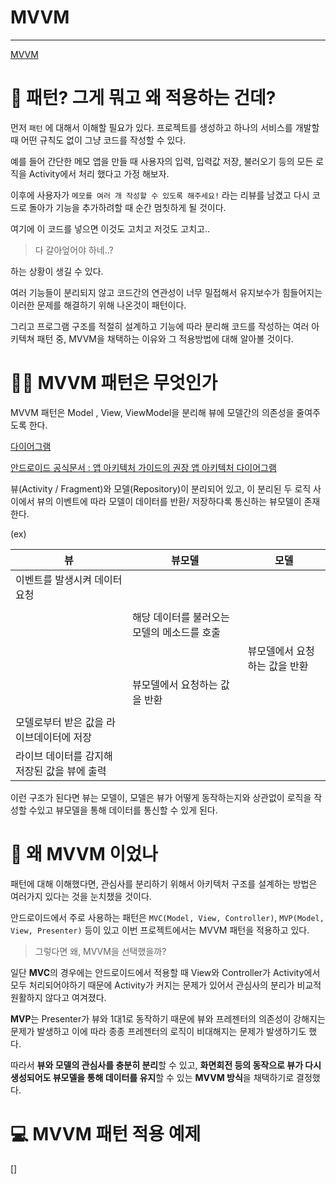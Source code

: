 

# MVVM

-----

[MVVM](https://s3-us-west-2.amazonaws.com/secure.notion-static.com/b80d5fac-1483-4399-b154-e8c52fc3427d/Untitled.png)

# 🤔 패턴? 그게 뭐고 왜 적용하는 건데?

먼저 `패턴` 에 대해서 이해할 필요가 있다. 프로젝트를 생성하고 하나의 서비스를 개발할 때 어떤 규칙도 없이 그냥 코드를 작성할 수 있다.

예를 들어 간단한 메모 앱을 만들 때 사용자의 입력, 입력값 저장, 불러오기 등의 모든 로직을 Activity에서 처리 했다고 가정 해보자.

이후에 사용자가 `메모를 여러 개 작성할 수 있도록 해주세요!` 라는 리뷰를 남겼고 다시 코드로 돌아가 기능을 추가하려할 때 순간 멈칫하게 될 것이다.

여기에 이 코드를 넣으면 이것도 고치고 저것도 고치고..

> 다 갈아엎어야 하네..?

하는 상황이 생길 수 있다.

여러 기능들이 분리되지 않고 코드간의 연관성이 너무 밀접해서 유지보수가 힘들어지는 이러한 문제를 해결하기 위해 나온것이 패턴이다.

그리고 프로그램 구조를 적절히 설계하고 기능에 따라 분리해 코드를 작성하는 여러 아키텍쳐 패턴 중, MVVM을 채택하는 이유와 그 적용방법에 대해 알아볼 것이다.

# 👍🏻 MVVM 패턴은 무엇인가

MVVM 패턴은 Model , View, ViewModel을 분리해 뷰에 모델간의 의존성을 줄여주도록 한다.

[다이어그램](https://s3-us-west-2.amazonaws.com/secure.notion-static.com/b80d5fac-1483-4399-b154-e8c52fc3427d/Untitled.png)

[안드로이드 공식문서 : 앱 아키텍처 가이드의 권장 앱 아키텍처 다이어그램](https://developer.android.com/jetpack/guide?gclid=Cj0KCQiA4b2MBhD2ARIsAIrcB-R6TL4d-KXTwXoLs-juzsvCadVFqBiP06TD6jHGsht9wfd4JtbR8kcaAo1YEALw_wcB&gclsrc=aw.ds#common-principles)

뷰(Activity / Fragment)와 모델(Repository)이 분리되어 있고, 이 분리된 두 로직 사이에서 뷰의 이벤트에 따라 모델이 데이터를 반환/ 저장하다록 통신하는 뷰모델이 존재한다.

(ex)

| 뷰                                           | 뷰모델                                      | 모델                          |
| -------------------------------------------- | ------------------------------------------- | ----------------------------- |
| 이벤트를 발생시켜 데이터 요청                |                                             |                               |
|                                              |                                             |                               |
|                                              | 해당 데이터를 불러오는 모델의 메소드를 호출 |                               |
|                                              |                                             | 뷰모델에서 요청하는 값을 반환 |
|                                              | 뷰모델에서 요청하는 값을 반환               |                               |
|                                              |                                             |                               |
| 모델로부터 받은 값을 라이브데이터에 저장     |                                             |                               |
| 라이브 데이터를 감지해 저장된 값을 뷰에 출력 |                                             |                               |

이런 구조가 된다면 뷰는 모델이, 모델은 뷰가 어떻게 동작하는지와 상관없이 로직을 작성할 수있고 뷰모델을 통해 데이터를 통신할 수 있게 된다.

# 👀 왜 MVVM 이었나

패턴에 대해 이해했다면, 관심사를 분리하기 위해서 아키텍처 구조를 설계하는 방법은 여러가지 있다는 것을 눈치챘을 것이다.

안드로이드에서 주로 사용하는 패턴은 `MVC(Model, View, Controller)`, `MVP(Model, View, Presenter)` 등이 있고 이번 프로젝트에서는 MVVM 패턴을 적용하고 있다.

> 그렇다면 왜, MVVM을 선택했을까?

일단 **MVC**의 경우에는 안드로이드에서 적용할 때 View와 Controller가 Activity에서 모두 처리되어야하기 때문에 Activity가 커지는 문제가 있어서 관심사의 분리가 비교적 원활하지 않다고 여겨졌다.

**MVP**는 Presenter가 뷰와 1대1로 동작하기 때문에 뷰와 프레젠터의 의존성이 강해지는 문제가 발생하고 이에 따라 종종 프레젠터의 로직이 비대해지는 문제가 발생하기도 했다.

따라서 **뷰와 모델의 관심사를 충분히 분리**할 수 있고, **화면회전 등의 동작으로 뷰가 다시 생성되어도 뷰모델을 통해 데이터를 유지**할 수 있는 **MVVM 방식**을 채택하기로 결정했다.

# 💻 MVVM 패턴 적용 예제

[]